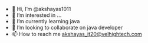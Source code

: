 - 👋 Hi, I’m @akshayas1011
- 👀 I’m interested in ...
- 🌱 I’m currently learning java
- 💞️ I’m looking to collaborate on java developer
- 📫 How to reach me akshayas_it20@velhightech.com

<!---
akshayas1011/akshayas1011 is a ✨ special ✨ repository because its `README.md` (this file) appears on your GitHub profile.
You can click the Preview link to take a look at your changes.
--->
